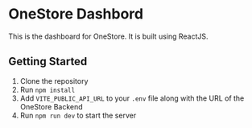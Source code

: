 # OneStore Dashbord

This is the dashboard for OneStore. It is built using ReactJS.

## Getting Started
1. Clone the repository
2. Run `npm install`
3. Add `VITE_PUBLIC_API_URL` to your `.env` file along with the URL of the OneStore Backend
4. Run `npm run dev` to start the server
